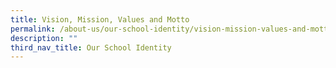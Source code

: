 ```yaml
---
title: Vision, Mission, Values and Motto
permalink: /about-us/our-school-identity/vision-mission-values-and-motto/
description: ""
third_nav_title: Our School Identity
---
```



